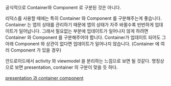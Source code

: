
공식적으로 Container와 Component 로 구분된 것은 아니다.

리덕스를 사용할 때에는 특히 Container 와 Component 를 구분해주는게 좋습니다.
Container 는 앱의 상태를 관리하기 때문에 앱의 상태가 자주 바뀔수록 빈번하게 업데이트가 일어납니다.
그래서 필요없는 부분에 업데이트가 일어나지 않게 하려면 Container 와 Component 를 구분해주어야 합니다.
Container가 업데이트 되어도 그 아래 Component 와 상관이 없다면 업데이트가 일어나지 않습니다.
(Container 에 여러 Component 가 있을 경우)

안드로이드에서 activity 와 viewmodel 을 분리하는 느낌으로 보면 될 것같다.
명칭상으로 보면 presentation, container 의 구분이 맞을 듯 하다.

[presentation 과 container component](https://blueshw.github.io/2017/06/26/presentaional-component-container-component/)